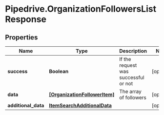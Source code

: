 # Pipedrive.OrganizationFollowersListResponse

## Properties

Name | Type | Description | Notes
------------ | ------------- | ------------- | -------------
**success** | **Boolean** | If the request was successful or not | [optional] 
**data** | [**[OrganizationFollowerItem]**](OrganizationFollowerItem.md) | The array of followers | [optional] 
**additional_data** | [**ItemSearchAdditionalData**](ItemSearchAdditionalData.md) |  | [optional] 


